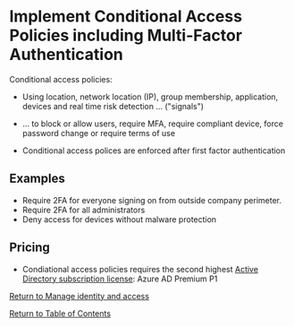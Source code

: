# Implement Conditional Access Policies including Multi-Factor Authentication

Conditional access policies:
* Using location, network location (IP), group membership, application, devices and real time risk detection ... ("signals")
* ... to block or allow users, require MFA, require compliant device, force password change or require terms of use

* Conditional access polices are enforced after first factor authentication

## Examples
* Require 2FA for everyone signing on from outside company perimeter.
* Require 2FA for all administrators
* Deny access for devices without malware protection

## Pricing

* Condiational access policies requires the second highest [Active Directory subscription license](https://azure.microsoft.com/en-us/pricing/details/active-directory/): Azure AD Premium P1


[Return to Manage identity and access](README.md)

[Return to Table of Contents](../README.md)